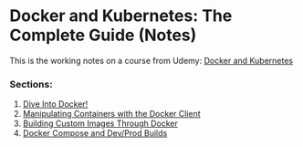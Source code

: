 # Docker and Kubernetes: The Complete Guide (Notes)

This is the working notes on a course from Udemy: [Docker and Kubernetes](https://www.udemy.com/docker-and-kubernetes-the-complete-guide/)

### Sections:
1) [Dive Into Docker!](/chapters/1_Dive_into_docker.md)
2) [Manipulating Containers with the Docker Client](/chapters/2_Manipulating_Containers_with_the_Docker_Client.md)
3) [Building Custom Images Through Docker](/chapters/3_Building_Custom_Images.md)
4) [Docker Compose and Dev/Prod Builds](/chapters/4_Docker_Compose_with_Multiple_Local_Containers.md)
